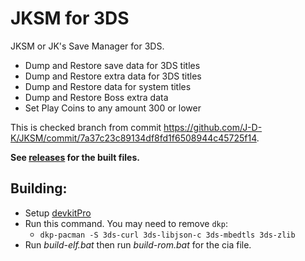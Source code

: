 # JKSM for 3DS
JKSM or JK's Save Manager for 3DS.
* Dump and Restore save data for 3DS titles
* Dump and Restore extra data for 3DS titles
* Dump and Restore data for system titles
* Dump and Restore Boss extra data
* Set Play Coins to any amount 300 or lower

This is checked branch from commit https://github.com/J-D-K/JKSM/commit/7a37c23c89134df8fd1f6508944c45725f14.

**See [releases](https://github.com/memoization/JKSM-Shared-Ext/releases) for the built files.**

## Building:
* Setup [devkitPro](https://www.3dbrew.org/wiki/Setting_up_Development_Environment)
* Run this command. You may need to remove `dkp`:
	* `dkp-pacman -S 3ds-curl 3ds-libjson-c 3ds-mbedtls 3ds-zlib`
* Run *build-elf.bat* then run *build-rom.bat* for the cia file.
